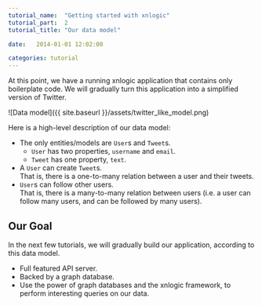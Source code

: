 ```yaml
---
tutorial_name:  "Getting started with xnlogic"
tutorial_part:  2
tutorial_title: "Our data model"

date:   2014-01-01 12:02:00

categories: tutorial
---
```


At this point, we have a running xnlogic application that contains only boilerplate code. We will gradually turn this application into a simplified version of Twitter.

![Data model]({{ site.baseurl }}/assets/twitter_like_model.png)

Here is a high-level description of our data model:

 * The only entities/models are `User`s and `Tweet`s.
   * `User` has two properties, `username` and `email`.
   * `Tweet` has one property, `text`.
 * A `User` can create `Tweet`s.    
   That is, there is a one-to-many relation between a user and their tweets.
 * `User`s can follow other users.    
   That is, there is a many-to-many relation between users (i.e. a user can follow many users, and can be followed by many users).
   
## Our Goal

In the next few tutorials, we will gradually build our application, according to this data model.

 * Full featured API server.
 * Backed by a graph database.
 * Use the power of graph databases and the xnlogic framework, to perform interesting queries on our data.


